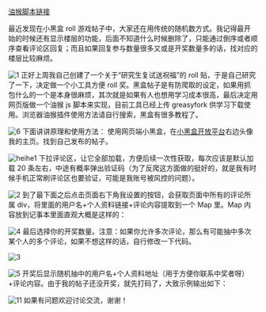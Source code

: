 [油猴脚本链接](https://greasyfork.org/en/scripts/531799-%E5%B0%8F%E9%BB%91%E7%9B%92%E8%AF%84%E8%AE%BA%E5%8C%BA%E6%8A%BD%E5%A5%96)

最近发现在小黑盒 roll 游戏帖子中，大家还在用传统的随机数方式。我记得最开始的时候还有显示楼层的功能，后面不知道什么时候删除了，只能通过倒序或者顺序查看评论区回复；而且如果回复参与数量很多又或是开奖数量多的话，找对应的楼层比较麻烦。

![1](https://github.com/user-attachments/assets/35521ce3-57b9-4679-8916-e1de3a0bc8b5)
正好上周我自己创建了一个关于“研究生复试送祝福”的 roll 贴，于是自己研究了一下，决定做一个小工具方便 roll 奖。黑盒帖子是有防爬取的设定，如果用抓包什么的一个是本身很麻烦，其次就是如果有人也想用学习成本很高，最后决定用网页版做一个油猴 js 脚本来实现，目前工具已经上传 greasyfork 供学习下载使用。浏览器油猴插件使用方法请自行搜索，黑盒有很多教程了。

![6](https://github.com/user-attachments/assets/39347fa3-127a-4654-9299-e111d6ffc4c5)
下面讲讲原理和使用方法：
使用网页端小黑盒，在[小黑盒开放平台](https://open.xiaoheihe.cn/zh_cn/home)右边头像我的主页。找到自己发布的帖子。

![heihe1](https://github.com/user-attachments/assets/4b81f34f-9758-4ffd-aa10-7c866a72ef85)
下拉评论区，让它全部加载，方便后续一次性获取，每次应该是默认加载 20 条左右，中途有概率弹出验证码（为了反爬这方面做的挺好的，就是我有时候手机正常刷评论区也要验证，可能是我账号被风控的问题）。

![2](https://github.com/user-attachments/assets/7857dfad-bb26-4ed6-beae-812fd05be5d3)
到了最下面之后点击页面右下角我设置的按钮，会获取页面中所有的评论所属 div，将里面的用户名+个人资料链接+评论内容提取到一个 Map 里。Map 内容放到记事本里面直观大概是这样的：

![4](https://github.com/user-attachments/assets/d9d17c85-2a9e-4409-9011-768f98e734b8)
最后选择你的开奖数量。注意：如果你允许多次评论，那么有可能抽中多次某个人的多个评论，如果不想这样的话，自行修改一下代码。

![3](https://github.com/user-attachments/assets/2bf3b71d-a0e6-4520-8005-5db5331571d3)

![5](https://github.com/user-attachments/assets/e0050dd3-9166-46f9-aa4d-26dd4f68ca5b)
开奖后显示随机抽中的用户名+个人资料地址（用于方便你联系中奖者呀）+评论内容。由于我的帖子还没开奖，就先打码了，大致示例输出如下：

![11](https://github.com/user-attachments/assets/248a7284-809b-40ce-a201-e245aff2d138)
如果有问题欢迎讨论交流，谢谢！
